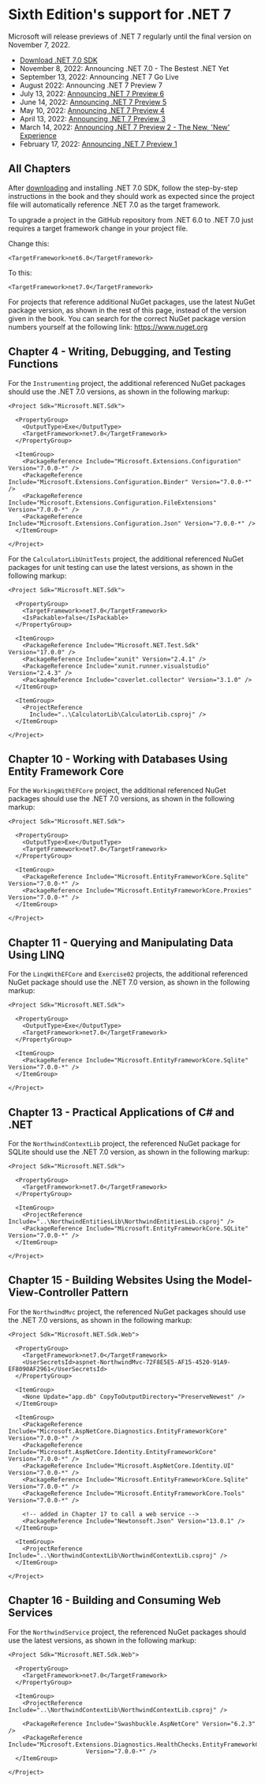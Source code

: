 # Sixth Edition's support for .NET 7
Microsoft will release previews of .NET 7 regularly until the final version on November 7, 2022.

- [Download .NET 7.0 SDK](https://dotnet.microsoft.com/download/dotnet/7.0)
- November 8, 2022: Announcing .NET 7.0 - The Bestest .NET Yet
- September 13, 2022: Announcing .NET 7 Go Live
- August 2022: Announcing .NET 7 Preview 7
- July 13, 2022: [Announcing .NET 7 Preview 6](https://devblogs.microsoft.com/dotnet/announcing-dotnet-7-preview-6/)
- June 14, 2022: [Announcing .NET 7 Preview 5](https://devblogs.microsoft.com/dotnet/announcing-dotnet-7-preview-5/)
- May 10, 2022: [Announcing .NET 7 Preview 4](https://devblogs.microsoft.com/dotnet/announcing-dotnet-7-preview-4/)
- April 13, 2022: [Announcing .NET 7 Preview 3](https://devblogs.microsoft.com/dotnet/announcing-dotnet-7-preview-3/)
- March 14, 2022: [Announcing .NET 7 Preview 2 - The New, 'New' Experience](https://devblogs.microsoft.com/dotnet/announcing-dotnet-7-preview-2/)
- February 17, 2022: [Announcing .NET 7 Preview 1](https://devblogs.microsoft.com/dotnet/announcing-net-7-preview-1/)

## All Chapters
After [downloading](https://dotnet.microsoft.com/download/dotnet/7.0) and installing .NET 7.0 SDK, follow the step-by-step instructions in the book and they should work as expected since the project file will automatically reference .NET 7.0 as the target framework. 

To upgrade a project in the GitHub repository from .NET 6.0 to .NET 7.0 just requires a target framework change in your project file.

Change this:
```
<TargetFramework>net6.0</TargetFramework>
```
To this:
```
<TargetFramework>net7.0</TargetFramework>
```
For projects that reference additional NuGet packages, use the latest NuGet package version, as shown in the rest of this page, instead of the version given in the book. You can search for the correct NuGet package version numbers yourself at the following link: https://www.nuget.org

## Chapter 4 - Writing, Debugging, and Testing Functions
For the `Instrumenting` project, the additional referenced NuGet packages should use the .NET 7.0 versions, as shown in the following markup: 
```
<Project Sdk="Microsoft.NET.Sdk">

  <PropertyGroup>
    <OutputType>Exe</OutputType>
    <TargetFramework>net7.0</TargetFramework>
  </PropertyGroup>

  <ItemGroup>
    <PackageReference Include="Microsoft.Extensions.Configuration" Version="7.0.0-*" />
    <PackageReference Include="Microsoft.Extensions.Configuration.Binder" Version="7.0.0-*" />
    <PackageReference Include="Microsoft.Extensions.Configuration.FileExtensions" Version="7.0.0-*" />
    <PackageReference Include="Microsoft.Extensions.Configuration.Json" Version="7.0.0-*" />
  </ItemGroup>

</Project>
```
For the `CalculatorLibUnitTests` project, the additional referenced NuGet packages for unit testing can use the latest versions, as shown in the following markup:
```
<Project Sdk="Microsoft.NET.Sdk">

  <PropertyGroup>
    <TargetFramework>net7.0</TargetFramework>
    <IsPackable>false</IsPackable>
  </PropertyGroup>

  <ItemGroup>
    <PackageReference Include="Microsoft.NET.Test.Sdk" Version="17.0.0" />
    <PackageReference Include="xunit" Version="2.4.1" />
    <PackageReference Include="xunit.runner.visualstudio" Version="2.4.3" />
    <PackageReference Include="coverlet.collector" Version="3.1.0" />
  </ItemGroup>

  <ItemGroup>
    <ProjectReference 
      Include="..\CalculatorLib\CalculatorLib.csproj" />
  </ItemGroup>

</Project>
```
## Chapter 10 - Working with Databases Using Entity Framework Core
For the `WorkingWithEFCore` project, the additional referenced NuGet packages should use the .NET 7.0 versions, as shown in the following markup:
```
<Project Sdk="Microsoft.NET.Sdk">

  <PropertyGroup>
    <OutputType>Exe</OutputType>
    <TargetFramework>net7.0</TargetFramework>
  </PropertyGroup>

  <ItemGroup>
    <PackageReference Include="Microsoft.EntityFrameworkCore.Sqlite" Version="7.0.0-*" />
    <PackageReference Include="Microsoft.EntityFrameworkCore.Proxies" Version="7.0.0-*" />
  </ItemGroup>

</Project>
```
## Chapter 11 - Querying and Manipulating Data Using LINQ
For the `LinqWithEFCore` and `Exercise02` projects, the additional referenced NuGet package should use the .NET 7.0 version, as shown in the following markup:
```
<Project Sdk="Microsoft.NET.Sdk">

  <PropertyGroup>
    <OutputType>Exe</OutputType>
    <TargetFramework>net7.0</TargetFramework>
  </PropertyGroup>

  <ItemGroup>
    <PackageReference Include="Microsoft.EntityFrameworkCore.Sqlite" Version="7.0.0-*" />
  </ItemGroup>

</Project>
```
## Chapter 13 - Practical Applications of C# and .NET
For the `NorthwindContextLib` project, the referenced NuGet package for SQLite should use the .NET 7.0 version, as shown in the following markup:
```
<Project Sdk="Microsoft.NET.Sdk">

  <PropertyGroup>
    <TargetFramework>net7.0</TargetFramework>
  </PropertyGroup>

  <ItemGroup>
    <ProjectReference Include="..\NorthwindEntitiesLib\NorthwindEntitiesLib.csproj" />
    <PackageReference Include="Microsoft.EntityFrameworkCore.SQLite" Version="7.0.0-*" />
  </ItemGroup>

</Project>
```
## Chapter 15 - Building Websites Using the Model-View-Controller Pattern
For the `NorthwindMvc` project, the referenced NuGet packages should use the .NET 7.0 versions, as shown in the following markup:
```
<Project Sdk="Microsoft.NET.Sdk.Web">

  <PropertyGroup>
    <TargetFramework>net7.0</TargetFramework>
    <UserSecretsId>aspnet-NorthwindMvc-72F8E5E5-AF15-4520-91A9-EF8090AF2961</UserSecretsId>
  </PropertyGroup>

  <ItemGroup>
    <None Update="app.db" CopyToOutputDirectory="PreserveNewest" />
  </ItemGroup>

  <ItemGroup>
    <PackageReference Include="Microsoft.AspNetCore.Diagnostics.EntityFrameworkCore" Version="7.0.0-*" />
    <PackageReference Include="Microsoft.AspNetCore.Identity.EntityFrameworkCore" Version="7.0.0-*" />
    <PackageReference Include="Microsoft.AspNetCore.Identity.UI" Version="7.0.0-*" />
    <PackageReference Include="Microsoft.EntityFrameworkCore.Sqlite" Version="7.0.0-*" />
    <PackageReference Include="Microsoft.EntityFrameworkCore.Tools" Version="7.0.0-*" />
    
    <!-- added in Chapter 17 to call a web service -->
    <PackageReference Include="Newtonsoft.Json" Version="13.0.1" />
  </ItemGroup>

  <ItemGroup>
    <ProjectReference Include="..\NorthwindContextLib\NorthwindContextLib.csproj" />
  </ItemGroup>

</Project>
```

## Chapter 16 - Building and Consuming Web Services
For the `NorthwindService` project, the referenced NuGet packages should use the latest versions, as shown in the following markup:
```
<Project Sdk="Microsoft.NET.Sdk.Web">

  <PropertyGroup>
    <TargetFramework>net7.0</TargetFramework>
  </PropertyGroup>

  <ItemGroup>
    <ProjectReference Include="..\NorthwindContextLib\NorthwindContextLib.csproj" />

    <PackageReference Include="Swashbuckle.AspNetCore" Version="6.2.3" />
    <PackageReference Include="Microsoft.Extensions.Diagnostics.HealthChecks.EntityFrameworkCore" 
                      Version="7.0.0-*" />
  </ItemGroup>

</Project>
```
